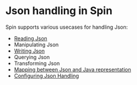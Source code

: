 # Json handling in Spin

Spin supports various usecases for handling Json:

* [Reading Json][reading-json]
* Manipulating Json
* [Writing Json][writing-json]
* Querying Json
* Transforming Json
* [Mapping between Json and Java representation][mapping-json]
* [Configuring Json Handling][configuring-json]


[reading-json]: reading-json.md
[writing-json]: writing-json.md
[mapping-json]: mapping-json.md
[configuring-json]: configuring-json.md
